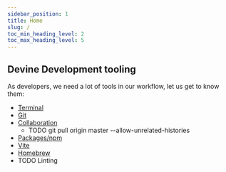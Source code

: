 ```yaml
---
sidebar_position: 1
title: Home
slug: /
toc_min_heading_level: 2
toc_max_heading_level: 5
---
```


## Devine Development tooling

As developers, we need a lot of tools in our workflow, let us get to know them:

- [Terminal](terminal-01)
- [Git](git-01-intro)
- [Collaboration](collab-01-github-push)
  - TODO git pull origin master --allow-unrelated-histories
- [Packages/npm](packages-01-modules)
- [Vite](vite-01-intro)
- [Homebrew](homebrew-01-intro)
- TODO Linting
